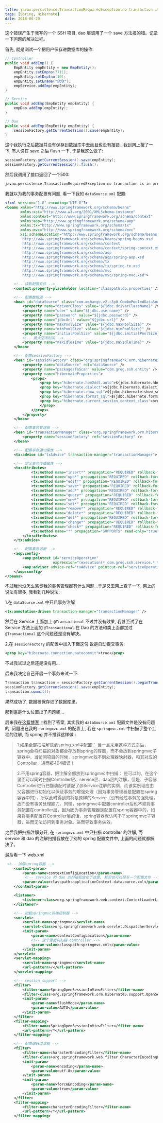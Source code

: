 ```yaml
---
title: javax.persistence.TransactionRequiredException:no transaction is in progress
tags: [Spring, Hibernate]
date: 2018-06-20
---
```


这个错误产生于我写的一个 SSH 项目, dao 层调用了一个 save 方法报的错。记录一下问题的解决过程。

首先, 就是测试一个把用户保存进数据库的操作:
```java
// Controller
public void addEmp() {
    EmpEntity empEntity = new EmpEntity();
    empEntity.setEmpno(7711);
    empEntity.setDeptno(10);
    empEntity.setEname("欣欣");
    empService.addEmp(empEntity);
}

// Service
public void addEmp(EmpEntity empEntity) {
    empDao.addEmp(empEntity);
}

// Dao
public void addEmp(EmpEntity empEntity) {
    sessionFactory.getCurrentSession().save(empEntity);
}
```
这个我执行之后数据并没有保存到数据库中去而且也没有报错...我到网上搜了一下, 有人说在 save 之后 flush 一下, 于是我这么做了:
```java
sessionFactory.getCurrentSession().save(empEntity);
sessionFactory.getCurrentSession().flush();
```
然后我调用了接口返回了一个500:
```bash
javax.persistence.TransactionRequiredException:no transaction is in progress
```
我就以为我的事务配置有问题, 看一下我的 `dataSource.xml` 配置:
<!-- more -->
```xml
<?xml version="1.0" encoding="UTF-8"?>
<beans xmlns="http://www.springframework.org/schema/beans"
       xmlns:xsi="http://www.w3.org/2001/XMLSchema-instance"
       xmlns:context="http://www.springframework.org/schema/context"
       xmlns:aop="http://www.springframework.org/schema/aop"
       xmlns:tx="http://www.springframework.org/schema/tx"
       xmlns:mvc="http://www.springframework.org/schema/mvc"
       xsi:schemaLocation="http://www.springframework.org/schema/beans
        http://www.springframework.org/schema/beans/spring-beans.xsd
        http://www.springframework.org/schema/context
        http://www.springframework.org/schema/context/spring-context.xsd
        http://www.springframework.org/schema/aop
        http://www.springframework.org/schema/aop/spring-aop.xsd
        http://www.springframework.org/schema/tx
        http://www.springframework.org/schema/tx/spring-tx.xsd
        http://www.springframework.org/schema/mvc
        http://www.springframework.org/schema/mvc/spring-mvc.xsd">

    <!-- 读取配置文件 -->
    <context:property-placeholder location="classpath:db.properties" />

    <!-- 配置数据源 -->
    <bean id="dataSource" class="com.mchange.v2.c3p0.ComboPooledDataSource" destroy-method="close">
        <property name="driverClass" value="${jdbc.driverClassName}" />
        <property name="user" value="${jdbc.username}" />
        <property name="password" value="${jdbc.password}" />
        <property name="jdbcUrl" value="${jdbc.url}" />
        <property name="maxPoolSize" value="${jdbc.maxPoolSize}" />
        <property name="minPoolSize" value="${jdbc.minPoolSize}" />
        <property name="initialPoolSize" value="${jdbc.initialPoolSize}" />
        <!-- 最大空闲时间 -->
        <property name="maxIdleTime" value="${jdbc.maxIdleTime}" />
    </bean>

    <!-- 配置sessionFactory -->
    <bean id="sessionFactory" class="org.springframework.orm.hibernate5.LocalSessionFactoryBean">
        <property name="dataSource" ref="dataSource" />
        <property name="packagesToScan" value="com.greg.ssh.entity" />
        <property name="hibernateProperties">
            <props>
                <prop key="hibernate.hbm2ddl.auto">${jdbc.hibernate.hbm2ddl.auto}</prop>
                <prop key="hibernate.dialect">${jdbc.hibernate.dialect}</prop>
                <prop key="hibernate.show_sql">${jdbc.hibernate.show_sql}</prop>
                <prop key="hibernate.format_sql">${jdbc.hibernate.format_sql}</prop>
                <prop key="hibernate.current_session_context_class">org.springframework.orm.hibernate5.SpringSessionContext
                </prop>
            </props>
        </property>
    </bean>

    <!-- 配置事务管理器 -->
    <bean id="transactionManager" class="org.springframework.orm.hibernate5.HibernateTransactionManager">
        <property name="sessionFactory" ref="sessionFactory" />
    </bean>

    <!-- 配置事务通知属性 -->
    <tx:advice id="txAdvice" transaction-manager="transactionManager">

    <!-- 定义事务传播属性 -->
    <tx:attributes>
            <tx:method name="insert*" propagation="REQUIRED" rollback-for="Exception" read-only="false"/>
            <tx:method name="upd*" propagation="REQUIRED" rollback-for="Exception" read-only="false"/>
            <tx:method name="edit*" propagation="REQUIRED" rollback-for="Exception" read-only="false"/>
            <tx:method name="save*" propagation="REQUIRED" rollback-for="Exception" read-only="false"/>
            <tx:method name="add*" propagation="REQUIRED" rollback-for="Exception" read-only="false"/>
            <tx:method name="query*" propagation="REQUIRED" rollback-for="Exception"/>
            <tx:method name="new*" propagation="REQUIRED" rollback-for="Exception"/>
            <tx:method name="set*" propagation="REQUIRED" rollback-for="Exception"/>
            <tx:method name="remove*" propagation="REQUIRED" rollback-for="Exception" read-only="false"/>
            <tx:method name="delete*" propagation="REQUIRED" rollback-for="Exception" read-only="false"/>
            <tx:method name="del*" propagation="REQUIRED" rollback-for="Exception" read-only="false"/>
            <tx:method name="change*" propagation="REQUIRED" rollback-for="Exception" read-only="false"/>
            <tx:method name="check*" propagation="REQUIRED" rollback-for="Exception"/>
            <tx:method name="*" propagation="SUPPORTS" read-only="true"/>
        </tx:attributes>
    </tx:advice>

    <!-- 配置事务切面 -->
    <aop:config>
        <aop:pointcut id="serviceOperation"
                      expression="(execution(* com.greg.ssh.service.*.*(..)))"/>
        <aop:advisor advice-ref="txAdvice" pointcut-ref="serviceOperation"/>
    </aop:config>
</beans>
```
不过我也没怎么感觉我的事务管理器有什么问题...于是又去网上查了一下, 网上的说法有很多, 我看到几种说法:

1.在 `dataSource.xml` 中开启事务注解
```xml
<tx:annotation-driven transaction-manager="transactionManager" />
```
然后在 Service 上面加上 `@Transactional`
不过并没有效果, 我甚至试了在 Service 方法上面加 `@Transactional` 在 Dao 的方法和类上面都加过 `@Transactional` 这个问题还是没有解决。

2.在 `sessionFactory` 的配置中加入下面这句 说是自动提交事务:
```xml
<prop key="hibernate.connection.autocommit">true</prop>
```
不过我试过之后还是没有用...

后来我决定自己开启一个事务来试一下:
```java
Transaction transaction = sessionFactory.getCurrentSession().beginTransaction();
sessionFactory.getCurrentSession().save(empEntity);
transaction.commit();
```
果然成功了, 数据被保存进了数据库里。

那到底是什么位置出了问题呢...

后来我在[这篇博客](https://blog.csdn.net/u011217058/article/details/76076352)上找到了答案, 其实我的 `dataSource.xml` 配置文件是没有问题的, 问题出在我的 `springmvc.xml` 的配置上, 我在 `springmvc.xml` 中扫描了整个工程的注解, 而 spring 并不推荐这样做 :
>1.如果全部把注解放到spring.xml中配置： 
>当一旦采用这种方式之后，spring会将扫描的对象都会存放到spring的容器，而不会放到springmvc子容器中，当访问项目的时候，springmvc找不到处理器映射器，和其对应的Controller，进而报404错误！

>2.不用spring容器，把注解全部放到springmvc中扫描： 
>是可以的，在这个里面可以同时扫描Controller层、service层、dao层的注解，但是，子容器Controller进行扫描装配时装配了@Service注解的实例，而该实例理应由父容器进行初始化以保证事务的增强处理（因为事务管理器是配置在spring容器中的），所以此时得到的将是原样的Service（没有经过事务加强处理，故而没有事务处理能力。同理，springmvc中配置controller后也不能将事务配置在controller层，因为因为事务管理器是配置在spring容器中的，如果将事务配置在Controller层的话，spring容器就访问不了springmvc子容器，进而无法访问到事务对象。进而导致事务失效。

之后我把扫描注解分开, 在 `springmvc.xml` 中只扫描 controller 的注解, 而 service 和 dao 的注解扫描我放在了别的 spring 配置文件中, 上面的问题就都解决了。

最后看一下 web.xml
```xml
 <!-- 加载spring容器 -->
    <context-param>
        <param-name>contextConfigLocation</param-name>
         <!-- service 和 dao 的扫描我放在了这里, 其实也可以另写一个配置文件 -->
        <param-value>classpath:applicationContext-datasource.xml</param-value>
    </context-param>

    <listener>
        <listener-class>org.springframework.web.context.ContextLoaderListener</listener-class>
    </listener>

    <!-- 加载springmvc前端控制器 -->
    <servlet>
        <servlet-name>springmvc</servlet-name>
        <servlet-class>org.springframework.web.servlet.DispatcherServlet</servlet-class>
        <init-param>
            <param-name>contextConfigLocation</param-name>
            <!-- 这个里面只扫描 controller -->
            <param-value>classpath:springmvc.xml</param-value>
        </init-param>
    </servlet>
    <servlet-mapping>
        <servlet-name>springmvc</servlet-name>
        <url-pattern>/</url-pattern>
    </servlet-mapping>

    <!-- session support -->
    <filter>
        <filter-name>SpringOpenSessionInViewFilter</filter-name>
        <filter-class>org.springframework.orm.hibernate5.support.OpenSessionInViewFilter</filter-class>
        <init-param>
            <param-name>flushMode</param-name>
            <param-value>AUTO</param-value>
        </init-param>
    </filter>
    <filter-mapping>
        <filter-name>SpringOpenSessionInViewFilter</filter-name>
        <url-pattern>/*</url-pattern>
    </filter-mapping>

    <!-- 配置编码过滤器 -->
    <filter>
        <filter-name>characterEncodingFilter</filter-name>
        <filter-class>org.springframework.web.filter.CharacterEncodingFilter</filter-class>
        <init-param>
            <param-name>encoding</param-name>
            <param-value>utf-8</param-value>
        </init-param>
        <init-param>
            <param-name>forceEncoding</param-name>
            <param-value>true</param-value>
        </init-param>
    </filter>
    <filter-mapping>
        <filter-name>characterEncodingFilter</filter-name>
        <url-pattern>/*</url-pattern>
    </filter-mapping>
```
